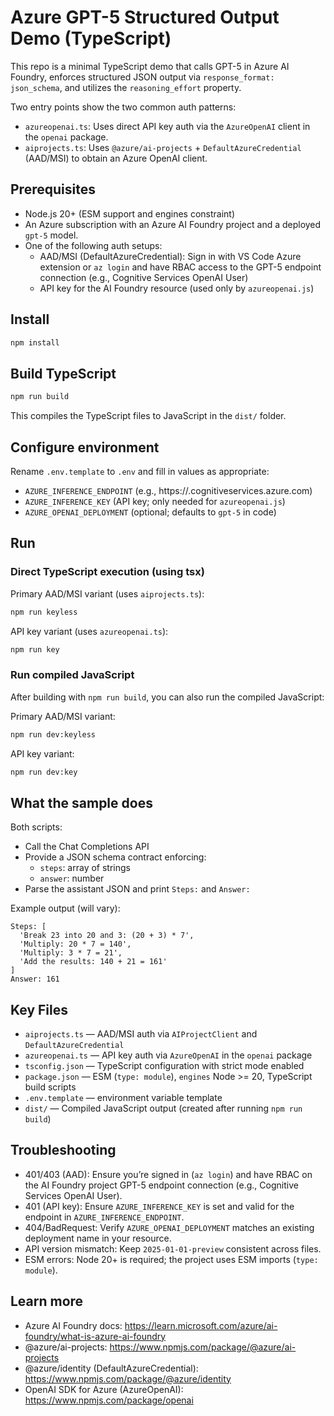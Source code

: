 # Azure GPT-5 Structured Output Demo (TypeScript)

This repo is a minimal TypeScript demo that calls GPT-5 in Azure AI Foundry, enforces structured JSON output via `response_format: json_schema`, and utilizes the `reasoning_effort` property.

Two entry points show the two common auth patterns:
- `azureopenai.ts`: Uses direct API key auth via the `AzureOpenAI` client in the `openai` package.
- `aiprojects.ts`: Uses `@azure/ai-projects` + `DefaultAzureCredential` (AAD/MSI) to obtain an Azure OpenAI client.

## Prerequisites
- Node.js 20+ (ESM support and engines constraint)
- An Azure subscription with an Azure AI Foundry project and a deployed `gpt-5` model.
- One of the following auth setups:
  - AAD/MSI (DefaultAzureCredential): Sign in with VS Code Azure extension or `az login` and have RBAC access to the GPT-5 endpoint connection (e.g., Cognitive Services OpenAI User)
  - API key for the AI Foundry resource (used only by `azureopenai.js`)

## Install
```bash
npm install
```

## Build TypeScript
```bash
npm run build
```

This compiles the TypeScript files to JavaScript in the `dist/` folder.

## Configure environment
Rename `.env.template` to `.env` and fill in values as appropriate:

- `AZURE_INFERENCE_ENDPOINT` (e.g., https://<your-resource>.cognitiveservices.azure.com)
- `AZURE_INFERENCE_KEY` (API key; only needed for `azureopenai.js`)
- `AZURE_OPENAI_DEPLOYMENT` (optional; defaults to `gpt-5` in code)

## Run

### Direct TypeScript execution (using tsx)
Primary AAD/MSI variant (uses `aiprojects.ts`):
```bash
npm run keyless
```
API key variant (uses `azureopenai.ts`):
```bash
npm run key
```

### Run compiled JavaScript
After building with `npm run build`, you can also run the compiled JavaScript:

Primary AAD/MSI variant:
```bash
npm run dev:keyless
```
API key variant:
```bash
npm run dev:key
```

## What the sample does
Both scripts:
- Call the Chat Completions API
- Provide a JSON schema contract enforcing:
  - `steps`: array of strings
  - `answer`: number
- Parse the assistant JSON and print `Steps:` and `Answer:`

Example output (will vary):
```
Steps: [
  'Break 23 into 20 and 3: (20 + 3) * 7',
  'Multiply: 20 * 7 = 140',
  'Multiply: 3 * 7 = 21',
  'Add the results: 140 + 21 = 161'
]
Answer: 161
```

## Key Files
- `aiprojects.ts` — AAD/MSI auth via `AIProjectClient` and `DefaultAzureCredential`
- `azureopenai.ts` — API key auth via `AzureOpenAI` in the `openai` package
- `tsconfig.json` — TypeScript configuration with strict mode enabled
- `package.json` — ESM (`type: module`), `engines` Node >= 20, TypeScript build scripts
- `.env.template` — environment variable template
- `dist/` — Compiled JavaScript output (created after running `npm run build`)

## Troubleshooting
- 401/403 (AAD): Ensure you’re signed in (`az login`) and have RBAC on the AI Foundry project GPT-5 endpoint connection (e.g., Cognitive Services OpenAI User).
- 401 (API key): Ensure `AZURE_INFERENCE_KEY` is set and valid for the endpoint in `AZURE_INFERENCE_ENDPOINT`.
- 404/BadRequest: Verify `AZURE_OPENAI_DEPLOYMENT` matches an existing deployment name in your resource.
- API version mismatch: Keep `2025-01-01-preview` consistent across files.
- ESM errors: Node 20+ is required; the project uses ESM imports (`type: module`).

## Learn more
- Azure AI Foundry docs: https://learn.microsoft.com/azure/ai-foundry/what-is-azure-ai-foundry
- @azure/ai-projects: https://www.npmjs.com/package/@azure/ai-projects
- @azure/identity (DefaultAzureCredential): https://www.npmjs.com/package/@azure/identity
- OpenAI SDK for Azure (AzureOpenAI): https://www.npmjs.com/package/openai

